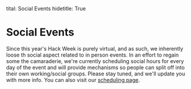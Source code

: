 tital: Social Events
hidetitle: True

# Social Events

Since this year's Hack Week is purely virtual, and as such, we inherently
loose th social aspect related to in person events.  In an effort to regain
some the camaraderie, we're currently scheduling social hours for every
day of the event and will provide mechanisms so people can split off into
their own working/social groups.  Please stay tuned, and we'll update you
with more info.  You can also visit our [scheduling page](../schedule).
